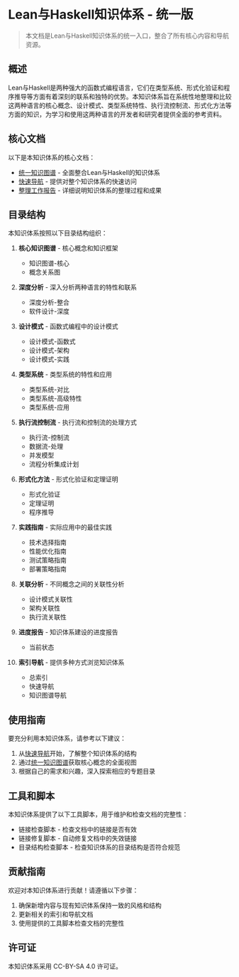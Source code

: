 # Lean与Haskell知识体系 - 统一版

> 本文档是Lean与Haskell知识体系的统一入口，整合了所有核心内容和导航资源。

## 概述

Lean与Haskell是两种强大的函数式编程语言，它们在类型系统、形式化验证和程序推导等方面有着深刻的联系和独特的优势。本知识体系旨在系统性地整理和比较这两种语言的核心概念、设计模式、类型系统特性、执行流控制流、形式化方法等方面的知识，为学习和使用这两种语言的开发者和研究者提供全面的参考资料。

## 核心文档

以下是本知识体系的核心文档：

- [统一知识图谱](lean_haskell_unified_knowledge_graph.md) - 全面整合Lean与Haskell的知识体系
- [快速导航](快速导航_统一版.md) - 提供对整个知识体系的快速访问
- [整理工作报告](整理工作报告.md) - 详细说明知识体系的整理过程和成果

## 目录结构

本知识体系按照以下目录结构组织：

1. **核心知识图谱** - 核心概念和知识框架
   - 知识图谱-核心
   - 概念关系图

2. **深度分析** - 深入分析两种语言的特性和联系
   - 深度分析-整合
   - 软件设计-深度

3. **设计模式** - 函数式编程中的设计模式
   - 设计模式-函数式
   - 设计模式-架构
   - 设计模式-实践

4. **类型系统** - 类型系统的特性和应用
   - 类型系统-对比
   - 类型系统-高级特性
   - 类型系统-应用

5. **执行流控制流** - 执行流和控制流的处理方式
   - 执行流-控制流
   - 数据流-处理
   - 并发模型
   - 流程分析集成计划

6. **形式化方法** - 形式化验证和定理证明
   - 形式化验证
   - 定理证明
   - 程序推导

7. **实践指南** - 实际应用中的最佳实践
   - 技术选择指南
   - 性能优化指南
   - 测试策略指南
   - 部署策略指南

8. **关联分析** - 不同概念之间的关联性分析
   - 设计模式关联性
   - 架构关联性
   - 执行流关联性

9. **进度报告** - 知识体系建设的进度报告
   - 当前状态

10. **索引导航** - 提供多种方式浏览知识体系
    - 总索引
    - 快速导航
    - 知识图谱导航

## 使用指南

要充分利用本知识体系，请参考以下建议：

1. 从[快速导航](快速导航_统一版.md)开始，了解整个知识体系的结构
2. 通过[统一知识图谱](lean_haskell_unified_knowledge_graph.md)获取核心概念的全面视图
3. 根据自己的需求和兴趣，深入探索相应的专题目录

## 工具和脚本

本知识体系提供了以下工具脚本，用于维护和检查文档的完整性：

- 链接检查脚本 - 检查文档中的链接是否有效
- 链接修复脚本 - 自动修复文档中的失效链接
- 目录结构检查脚本 - 检查知识体系的目录结构是否符合规范

## 贡献指南

欢迎对本知识体系进行贡献！请遵循以下步骤：

1. 确保新增内容与现有知识体系保持一致的风格和结构
2. 更新相关的索引和导航文档
3. 使用提供的工具脚本检查文档的完整性

## 许可证

本知识体系采用 CC-BY-SA 4.0 许可证。
